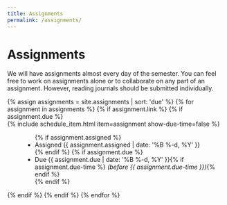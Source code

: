 ```yaml
---
title: Assignments
permalink: /assignments/
---
```

# Assignments
We will have assignments almost every day of the semester. You can feel
free to work on assignments alone or to collaborate on any part of an
assignment.  However, reading journals should be submitted individually.

<dl>
  {% assign assignments = site.assignments | sort: 'due' %}
  {% for assignment in assignments %}
    {% if assignment.link %}
      {% if assignment.due %}
        <dt>{% include schedule_item.html item=assignment show-due-time=false %}</dt>
        <dd>
          <ul class="list-inline">
            {% if assignment.assigned %}
              <li>Assigned {{ assignment.assigned | date: '%B %-d, %Y' }}</li>
            {% endif %}
            {% if assignment.due %}
              <li>Due {{ assignment.due | date: '%B %-d, %Y' }}{% if assignment.due-time %} <i>(before {{ assignment.due-time }})</i>{% endif %}</li>
            {% endif %}
          </ul>
        </dd>
      {% endif %}
    {% endif %}
  {% endfor %}
</dl>
